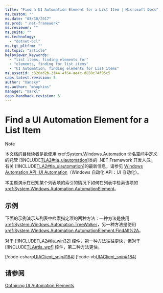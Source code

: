 ```yaml
---
title: "Find a UI Automation Element for a List Item | Microsoft Docs"
ms.custom: ""
ms.date: "03/30/2017"
ms.prod: ".net-framework"
ms.reviewer: ""
ms.suite: ""
ms.technology: 
  - "dotnet-bcl"
ms.tgt_pltfrm: ""
ms.topic: "article"
helpviewer_keywords: 
  - "list items, finding elements for"
  - "elements, finding for list items"
  - "UI Automation, finding elements for List items"
ms.assetid: c326ad2b-2144-4f64-ae4c-d850c74f95c5
caps.latest.revision: 5
author: "Xansky"
ms.author: "mhopkins"
manager: "markl"
caps.handback.revision: 5
---
```

# Find a UI Automation Element for a List Item
> [!NOTE]
>  本文档的目标读者是欲使用 <xref:System.Windows.Automation> 命名空间中定义的托管 [!INCLUDE[TLA2#tla_uiautomation](../../../includes/tla2sharptla-uiautomation-md.md)]类的 .NET Framework 开发人员。  有关 [!INCLUDE[TLA2#tla_uiautomation](../../../includes/tla2sharptla-uiautomation-md.md)]的最新信息，请参见 [Windows Automation API: UI Automation](http://go.microsoft.com/fwlink/?LinkID=156746)（Windows 自动化 API：UI 自动化）。  
  
 本主题演示在已知某个列表项的索引的情况下如何在列表中检索该项的 <xref:System.Windows.Automation.AutomationElement>。  
  
## 示例  
 下面的示例演示从列表中检索指定项的两种方法：一种方法是使用 <xref:System.Windows.Automation.TreeWalker>，另一种方法是使用 <xref:System.Windows.Automation.AutomationElement.FindAll%2A>。  
  
 对于 [!INCLUDE[TLA2#tla_win32](../../../includes/tla2sharptla-win32-md.md)] 控件，第一种方法往往更快，但对于 [!INCLUDE[TLA#tla_wpf](../../../includes/tlasharptla-wpf-md.md)] 控件，第二种方法更快。  
  
 [!code-csharp[UIAClient_snip#184](../../../samples/snippets/csharp/VS_Snippets_Wpf/UIAClient_snip/CSharp/ClientForm.cs#184)]
 [!code-vb[UIAClient_snip#184](../../../samples/snippets/visualbasic/VS_Snippets_Wpf/UIAClient_snip/VisualBasic/ClientForm.vb#184)]  
  
## 请参阅  
 [Obtaining UI Automation Elements](../../../docs/framework/ui-automation/obtaining-ui-automation-elements.md)